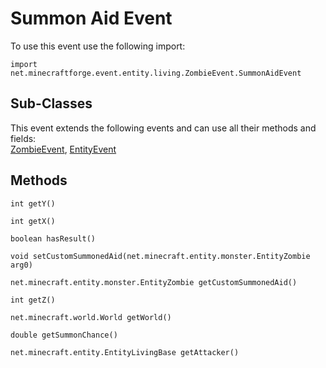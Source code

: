 # Summon Aid Event

To use this event use the following import:
```groovy:no-line-numbers
import net.minecraftforge.event.entity.living.ZombieEvent.SummonAidEvent
```

## Sub-Classes
This event extends the following events and can use all their methods and fields: <br>
[ZombieEvent](zombie_event.md), [EntityEvent](../entity_event/entity_event.md)

## Methods
```groovy:no-line-numbers
int getY()
```

```groovy:no-line-numbers
int getX()
```

```groovy:no-line-numbers
boolean hasResult()
```

```groovy:no-line-numbers
void setCustomSummonedAid(net.minecraft.entity.monster.EntityZombie arg0)
```

```groovy:no-line-numbers
net.minecraft.entity.monster.EntityZombie getCustomSummonedAid()
```

```groovy:no-line-numbers
int getZ()
```

```groovy:no-line-numbers
net.minecraft.world.World getWorld()
```

```groovy:no-line-numbers
double getSummonChance()
```

```groovy:no-line-numbers
net.minecraft.entity.EntityLivingBase getAttacker()
```
